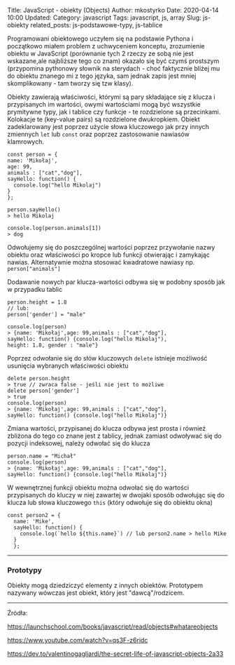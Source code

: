 Title: JavaScript - obiekty (Objects)
Author: mkostyrko
Date: 2020-04-14
 10:00
Updated:
Category: javascript
Tags: javascript, js, array
Slug: js-obiekty
related_posts: js-podstawowe-typy, js-tablice


Programowani obiektowego uczyłem się na podstawie Pythona i początkowo miałem problem z uchwyceniem konceptu, zrozumienie obiektu w JavaScript (porównanie tych 2 rzeczy ze sobą nie jest wskazane,ale najbliższe tego co znam) okazało się być czymś prostszym (przypomina pythonowy słownik na sterydach - choć faktycznie bliżej mu do obiektu znanego mi z tego języka, sam jednak zapis jest mniej skomplikowany - tam tworzy się tzw klasy).

Obiekty zawierają właściwości, którymi są pary składające się z klucza i przypisanych im wartości, owymi wartościami mogą być wszystkie prymitywne typy, jak i tablice czy funkcje - te rozdzielone są przecinkami. Kolokacje te (key-value pairs) są rozdzielone dwukropkiem. Obiekt zadeklarowany jest poprzez użycie słowa kluczowego jak przy innych zmiennych `let` lub `const` oraz poprzez zastosowanie nawiasów klamrowych.

    const person = {
    name: 'Mikołaj',
    age: 99,
    animals : ["cat","dog"],
    sayHello: function() {
      console.log("hello Mikolaj")
    }
    };

    person.sayHello()
    > hello Mikolaj

    console.log(person.animals[1])
    > dog

Odwołujemy się do poszczególnej wartości poprzez przywołanie nazwy obiektu oraz właściwości po kropce lub funkcji otwierając i zamykając nawias. Alternatywnie można stosować kwadratowe nawiasy np. `person["animals"]`

Dodawanie nowych par klucza-wartości odbywa się w podobny sposób jak w przypadku tablic

    person.height = 1.8
    // lub:
    person['gender'] = "male"

    console.log(person)
    > {name: 'Mikołaj',age: 99,animals : ["cat","dog"],
    sayHello: function() {console.log("hello Mikolaj"), 
    height: 1.8, gender : "male"}

Poprzez odwołanie się do słów kluczowych `delete` istnieje możliwość usunięcia wybranych właściwości obiektu

    delete person.height
    > true // zwraca false - jeśli nie jest to możliwe
    delete person['gender']
    > true
    console.log(person)
    > {name: 'Mikołaj',age: 99,animals : ["cat","dog"],
    sayHello: function() {console.log("hello Mikolaj")}

Zmiana wartości, przypisanej do klucza odbywa jest prosta i również zbliżona do tego co znane jest z tablicy, jednak zamiast odwoływać się do pozycji indeksowej, należy odwołać się do klucza

    person.name = "Michał"
    console.log(person)
    > {name: 'Mikołaj',age: 99,animals : ["cat","dog"],
    sayHello: function() {console.log("hello Mikolaj")}

W wewnętrznej funkcji obiektu można odwołać się do wartości przypisanych do kluczy w niej zawartej w dwojaki sposób odwołując się do klucza lub słowa kluczowego `this` (który odwołuje się do obiektu okna)

    const person2 = {
      name: 'Mike',
      sayHello: function() {
        console.log(`hello ${this.name}`) // lub person2.name > hello Mike
      }
      };

---

### Prototypy

Obiekty mogą dziedziczyć elementy z innych obiektów. Prototypem nazywany wówczas jest obiekt, który jest "dawcą"/rodzicem.

---


Źródła:

https://launchschool.com/books/javascript/read/objects#whatareobjects

https://www.youtube.com/watch?v=qs3F-z6ridc

https://dev.to/valentinogagliardi/the-secret-life-of-javascript-objects-2a33
